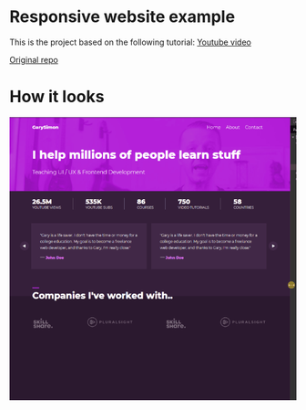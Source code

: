 # Responsive website example

This is the project based on the following tutorial: [Youtube video](https://www.youtube.com/watch?v=Ly6pm8UxZU4)

[Original repo](https://codepen.io/designcourse/pen/bGdQGgQ)

# How it looks

![](readme/../ReadmeData/example.gif)
